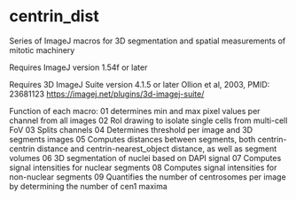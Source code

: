 # centrin_dist
Series of ImageJ macros for 3D segmentation and spatial measurements of mitotic machinery

Requires ImageJ version 1.54f or later

Requires 3D ImageJ Suite version 4.1.5 or later
Ollion et al, 2003, PMID: 23681123
https://imagej.net/plugins/3d-imagej-suite/

Function of each macro:
01 determines min and max pixel values per channel from all images
02 RoI drawing to isolate single cells from multi-cell FoV
03 Splits channels
04 Determines threshold per image and 3D segments images
05 Computes distances between segments, both centrin-centrin distance and centrin-nearest_object distance, as well as segment volumes
06 3D segmentation of nuclei based on DAPI signal
07 Computes signal intensities for nuclear segments
08 Computes signal intensities for non-nuclear segments
09 Quantifies the number of centrosomes per image by determining the number of cen1 maxima